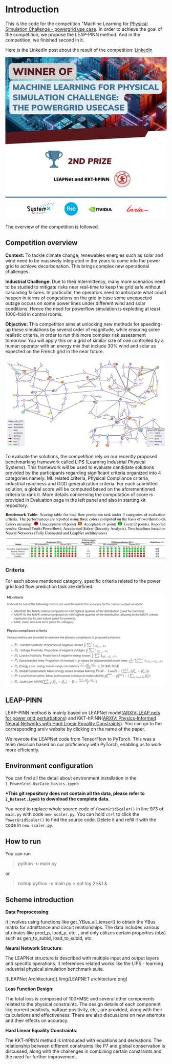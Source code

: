 # Introduction

This is the code for the competition "Machine Learning for [Physical Simulation Challenge - powergrid use case](https://www.codabench.org/competitions/2378/).  In order to achieve the goal of the competition, we propose the LEAP-PINN method.  And in the competition, we finished second in it.

Here is the LinkedIn post about the result of the competition: [LinkedIn](https://www.linkedin.com/posts/institut-de-recherche-technologique-systemx_machine-learning-for-physical-simulation-activity-7264587187126517760-ZhgC/?utm_source=share&utm_medium=member_desktop)

![](./img/result.png)

The overview of the competition is followed.

## Competition overview

**Context:** To tackle climate change, renewables energies such as solar and wind need to be massively integrated in the years to come into the power grid to achieve decarbonation. This brings complex new operational challenges.

**Industrial Challenge:** Due to their intermittency, many more scenarios need to be studied to mitigate risks near real-time to keep the grid safe without cascading failures. In particular, the operators need to anticipate what could happen in terms of congestions on the grid in case some unexpected outage occurs on some power lines under different wind and solar conditions. Hence the need for powerflow simulation is exploding at least 1000-fold in control rooms.

**Objective:** This competition aims at unlocking new methods for speeding-up these simulations by several order of magnitude, while ensuring some realistic criteria, in order to run this more complex risk assessment tomorrow. You will apply this on a grid of similar size of one controlled by a human operator with an energy mix that include 30% wind and solar as expected on the French grid in the near future.

![](./img/IDF-image.png)



To evaluate the solutions, the competition rely on our recently proposed benchmarking framework called LIPS (Learning Industrial Physical Systems). This framework will be used to evaluate candidate solutions provided by the participants regarding significant criteria organized into 4 categories namely: ML related criteria, Physical Compliance criteria, industrial readiness and OOD generalization criteria. For each submitted solution, a global score will be computed based on the aforementioned criteria to rank it. More details concerning the computation of score is provided in Evaluation page in the left panel and also in starting kit repository.

![](./img/Benchmark-table.png)

### Criteria

For each above mentioned category, specific criteria related to the power grid load flow prediction task are defined:

![](./img/constraints.png)



## LEAP-PINN 

LEAP-PINN method is mainly based on LEAPNet model([ARXIV: LEAP nets for power grid perturbations](https://arxiv.org/abs/1908.08314)) and KKT-hPINN([ARXIV: Physics-Informed Neural Networks with Hard Linear Equality Constraints](https://arxiv.org/abs/2402.07251)).  You can go to the corresponding arxiv website by clicking on the name of the paper.



We rewrote the LEAPNet code from TensorFlow to PyTorch. This was a team decision based on our proficiency with PyTorch, enabling us to work more efficiently.



## Environment configuration

You can find all the detail about environment installation in the `1_PowerGrid_UseCase_basics.ipynb`

**\*This git repository does not contain all the data, please refer to `2_Dataset.ipynb` to download the complete data.**

You need to replace whole source code of `PowerGridScaler()`  in line 973 of `main.py` with code `new scaler.py`. You can hold `ctrl` to click the `PowerGridScaler()` to find the source code. Delete it and refill it with the code in `new scaler.py`.

## How to run

You can run 

>python -u main.py

or

> nohup python -u main.py > out.log 2>&1 &



## Scheme introduction

**Data Preprocessing**: 

It involves using functions like get_YBus_all_tensor() to obtain the YBus matrix for admittance and circuit relationships. The data includes various attributes like prod_p, load_p, etc. , and only utilizes certain properties (obs) such as gen_to_subid, load_to_subid, etc.



**Neural Network Structure**: 

The LEAPNet structure is described with multiple input and output layers and specific operations. It references related works like the LIPS - learning industrial physical simulation benchmark suite.

![LEAPNet Architecture](./img/LEAPNET architecture.png)

**Loss Function Design**: 

The total loss is composed of 100*MSE and several other components related to the physical constraints. The design details of each component like current positivity, voltage positivity, etc., are provided, along with their calculations and effectiveness. There are also discussions on new attempts and their effects on accuracy.



**Hard Linear Equality Constraints**: 

The KKT-hPINN method is introduced with equations and derivations. The relationship between different constraints like P7 and global conservation is discussed, along with the challenges in combining certain constraints and the need for further improvement.

